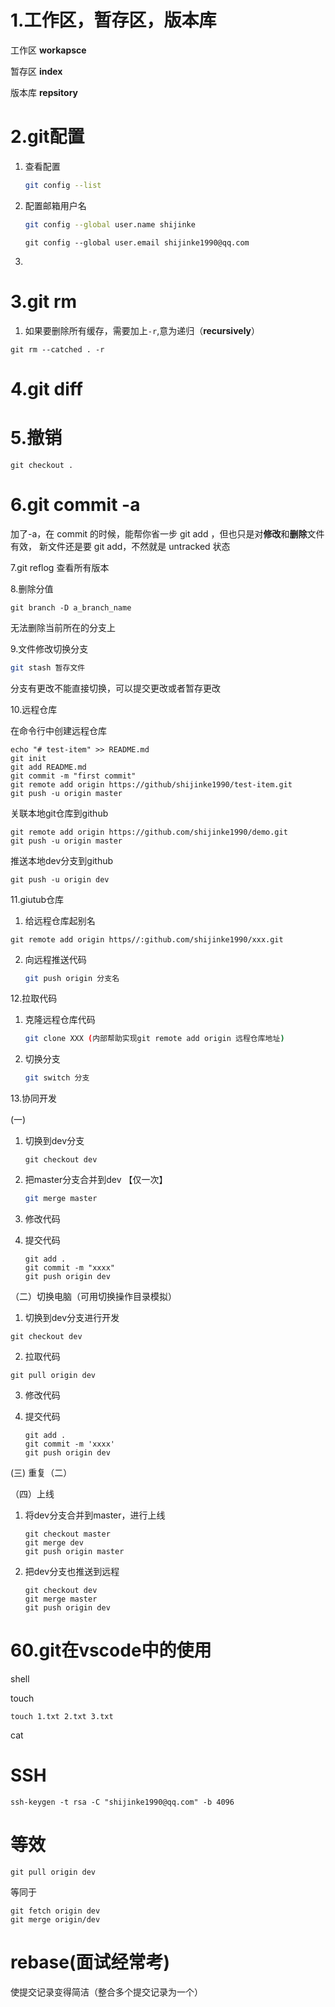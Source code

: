 # 1.工作区，暂存区，版本库

工作区 **workapsce**

暂存区 **index**

版本库 **repsitory**

# 2.git配置

1. 查看配置

   ```bash
   git config --list
   ```

2. 配置邮箱用户名

   ```bash
   git config --global user.name shijinke
   ```

   ```shell
   git config --global user.email shijinke1990@qq.com
   ```

3.



# 3.git rm 

1. 如果要删除所有缓存，需要加上`-r`,意为递归（**recursively**）

```
git rm --catched . -r
```



# 4.git diff



# 5.撤销

```
git checkout .
```



# 6.git commit -a

加了-a，在 commit 的时候，能帮你省一步 git add ，但也只是对**修改**和**删除**文件有效， 新文件还是要 git add，不然就是 untracked 状态



7.git reflog 查看所有版本 



8.删除分值

```
git branch -D a_branch_name
```

无法删除当前所在的分支上



9.文件修改切换分支

```bash
git stash 暂存文件
```

分支有更改不能直接切换，可以提交更改或者暂存更改



10.远程仓库

在命令行中创建远程仓库

```shell
echo "# test-item" >> README.md
git init
git add README.md
git commit -m "first commit"
git remote add origin https://github/shijinke1990/test-item.git
git push -u origin master
```



关联本地git仓库到github

```shell
git remote add origin https://github.com/shijinke1990/demo.git
git push -u origin master
```

推送本地dev分支到github

```shell
git push -u origin dev
```



11.giutub仓库

1. 给远程仓库起别名

```shell
git remote add origin https//:github.com/shijinke1990/xxx.git
```

2. 向远程推送代码

   ```bash
   git push origin 分支名
   ```

   

12.拉取代码

1. 克隆远程仓库代码

   ```bash
   git clone XXX (内部帮助实现git remote add origin 远程仓库地址)
   ```

2. 切换分支

   ```bash
   git switch 分支
   ```



13.协同开发

(一)

1. 切换到dev分支

   ```shell
   git checkout dev
   ```

2. 把master分支合并到dev 【仅一次】

   ```bash
   git merge master
   ```

3. 修改代码

4. 提交代码

   ```shell
   git add .
   git commit -m "xxxx"
   git push origin dev
   ```

   

（二）切换电脑（可用切换操作目录模拟）

1. 切换到dev分支进行开发

```shell
git checkout dev
```

2. 拉取代码

```shell
git pull origin dev
```

3. 修改代码

4. 提交代码

   ```shell
   git add .
   git commit -m 'xxxx'
   git push origin dev
   ```

(三) 重复（二）

（四）上线

1. 将dev分支合并到master，进行上线

   ```shell
   git checkout master
   git merge dev
   git push origin master
   ```

2. 把dev分支也推送到远程

   ```shell
   git checkout dev
   git merge master
   git push origin dev
   ```





# 60.git在vscode中的使用











shell 

touch

```shell
touch 1.txt 2.txt 3.txt 
```

cat





# SSH

```shell
ssh-keygen -t rsa -C "shijinke1990@qq.com" -b 4096
```





# 等效

```shell
git pull origin dev
```

等同于

```shell
git fetch origin dev 
git merge origin/dev
```



# rebase(面试经常考)

使提交记录变得简洁（整合多个提交记录为一个）













